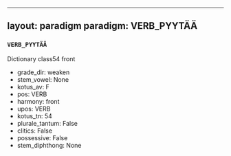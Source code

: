 
---
layout: paradigm
paradigm: VERB_PYYTÄÄ
---
### ` VERB_PYYTÄÄ `

Dictionary class54 front
* grade_dir: weaken
* stem_vowel: None
* kotus_av: F
* pos: VERB
* harmony: front
* upos: VERB
* kotus_tn: 54
* plurale_tantum: False
* clitics: False
* possessive: False
* stem_diphthong: None
